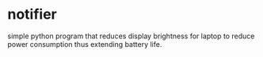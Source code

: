 # notifier
simple python program that reduces display brightness for laptop to reduce power consumption thus extending battery life.
